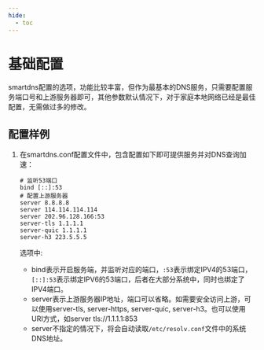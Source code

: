 ```yaml
---
hide:
  - toc
---
```


# 基础配置

smartdns配置的选项，功能比较丰富，但作为最基本的DNS服务，只需要配置服务端口号和上游服务器即可，其他参数默认情况下，对于家庭本地网络已经是最佳配置，无需做过多的修改。

## 配置样例

1. 在smartdns.conf配置文件中，包含配置如下即可提供服务并对DNS查询加速：

    ```shell
    # 监听53端口
    bind [::]:53
    # 配置上游服务器
    server 8.8.8.8
    server 114.114.114.114
    server 202.96.128.166:53
    server-tls 1.1.1.1
    server-quic 1.1.1.1
    server-h3 223.5.5.5
    ```

    选项中:

    * bind表示开启服务端，并监听对应的端口，`:53`表示绑定IPV4的53端口，`[::]:53`表示绑定IPV6的53端口，后者在大部分系统中，同时也绑定了IPV4端口。
    * server表示上游服务器IP地址，端口可以省略。如需要安全访问上游，可以使用server-tls, server-https, server-quic, server-h3。也可以使用URI方式，如server tls://1.1.1.1:853
    * server不指定的情况下，将会自动读取`/etc/resolv.conf`文件中的系统DNS地址。
